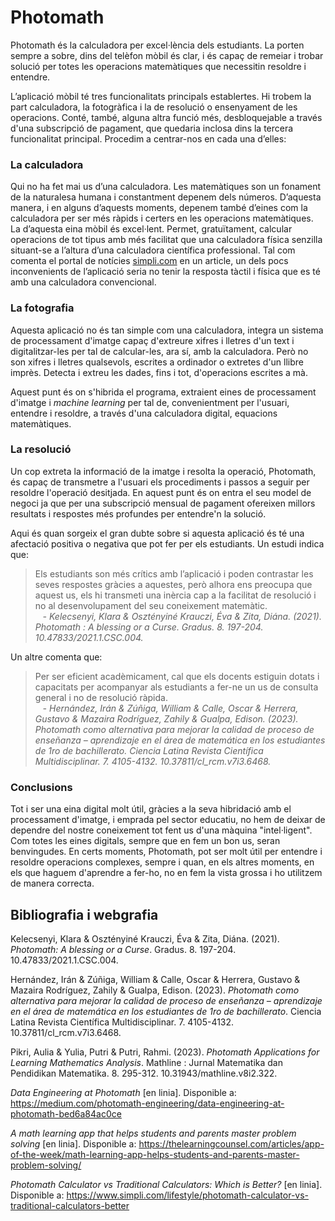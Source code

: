 # Photomath
Photomath és la calculadora per excel·lència dels estudiants. La porten sempre a sobre, dins del telèfon mòbil és clar, i és capaç de remeiar i trobar solució per totes les operacions matemàtiques que necessitin resoldre i entendre.

L’aplicació mòbil té tres funcionalitats principals establertes. Hi trobem la part calculadora, la fotogràfica i la de resolució o ensenyament de les operacions. Conté, també, alguna altra funció més, desbloquejable a través d'una subscripció de pagament, que quedaria inclosa dins la tercera funcionalitat principal. Procedim a centrar-nos en cada una d’elles:

### La calculadora
Qui no ha fet mai us d’una calculadora. Les matemàtiques son un fonament de la naturalesa humana i constantment depenem dels números. D’aquesta manera, i en alguns d’aquests moments, depenem també d’eines com la calculadora per ser més ràpids i certers en les operacions matemàtiques. La d’aquesta eina mòbil és excel·lent. Permet, gratuïtament, calcular operacions de tot tipus amb més facilitat que una calculadora física senzilla situant-se a l’altura d’una calculadora científica professional. Tal com comenta el portal de notícies [simpli.com](https://www.simpli.com/lifestyle/photomath-calculator-vs-traditional-calculators-better) en un article, un dels pocs inconvenients de l’aplicació seria no tenir la resposta tàctil i física que es té amb una calculadora convencional.

### La fotografia
Aquesta aplicació no és tan simple com una calculadora, integra un sistema de processament d'imatge capaç d'extreure xifres i lletres d'un text i digitalitzar-les per tal de calcular-les, ara sí, amb la calculadora. Però no son xifres i lletres qualsevols, escrites a ordinador o extretes d'un llibre imprès. Detecta i extreu les dades, fins i tot, d'operacions escrites a mà.

Aquest punt és on s'hibrida el programa, extraient eines de processament d'imatge i _machine learning_ per tal de, convenientment per l'usuari, entendre i resoldre, a través d'una calculadora digital, equacions matemàtiques.

### La resolució
Un cop extreta la informació de la imatge i resolta la operació, Photomath, és capaç de transmetre a l'usuari els procediments i passos a seguir per resoldre l'operació desitjada. En aquest punt és on entra el seu model de negoci ja que per una subscripció mensual de pagament ofereixen millors resultats i respostes més profundes per entendre'n la solució.

Aqui és quan sorgeix el gran dubte sobre si aquesta aplicació és té una afectació positiva o negativa que pot fer per els estudiants. Un estudi indica que:
>Els estudiants son més crítics amb l’aplicació i poden contrastar les seves respostes gràcies a aquestes, però alhora ens preocupa que aquest us, els hi transmeti una inèrcia cap a la facilitat de resolució i no al desenvolupament del seu coneixement matemàtic.
><br /> &nbsp;&nbsp;<cite> - Kelecsenyi, Klara & Osztényiné Krauczi, Éva & Zita, Diána. (2021). Photomath : A blessing or a Curse. Gradus. 8. 197-204. 10.47833/2021.1.CSC.004. <cite/>

Un altre comenta que:
> Per ser eficient acadèmicament, cal que els docents estiguin dotats i capacitats per acompanyar als estudiants a fer-ne un us de consulta general i no de resolució ràpida.
> <br />&nbsp;&nbsp; <cite> - Hernández, Irán & Zúñiga, William & Calle, Oscar & Herrera, Gustavo & Mazaira Rodríguez, Zahily & Gualpa, Edison. (2023). Photomath como alternativa para mejorar la calidad de proceso de enseñanza – aprendizaje en el área de matemática en los estudiantes de 1ro de bachillerato. Ciencia Latina Revista Científica Multidisciplinar. 7. 4105-4132. 10.37811/cl_rcm.v7i3.6468. <cite/>

### Conclusions
Tot i ser una eina digital molt útil, gràcies a la seva hibridació amb el processament d'imatge, i emprada pel sector educatiu, no hem de deixar de dependre del nostre coneixement tot fent us d'una màquina "intel·ligent". Com totes les eines digitals, sempre que en fem un bon us, seran benvingudes. En certs moments, Photomath, pot ser molt útil per entendre i resoldre operacions complexes, sempre i quan, en els altres moments, en els que haguem d'aprendre a fer-ho, no en fem la vista grossa i ho utilitzem de manera correcta.

## Bibliografia i webgrafia
Kelecsenyi, Klara & Osztényiné Krauczi, Éva & Zita, Diána. (2021). *Photomath: A blessing or a Curse*. Gradus. 8. 197-204. 10.47833/2021.1.CSC.004.

Hernández, Irán & Zúñiga, William & Calle, Oscar & Herrera, Gustavo & Mazaira Rodríguez, Zahily & Gualpa, Edison. (2023). *Photomath como alternativa para mejorar la calidad de proceso de enseñanza – aprendizaje en el área de matemática en los estudiantes de 1ro de bachillerato*. Ciencia Latina Revista Científica Multidisciplinar. 7. 4105-4132. 10.37811/cl_rcm.v7i3.6468. 

Pikri, Aulia & Yulia, Putri & Putri, Rahmi. (2023). *Photomath Applications for Learning Mathematics Analysis*. Mathline : Jurnal Matematika dan Pendidikan Matematika. 8. 295-312. 10.31943/mathline.v8i2.322. 

*Data Engineering at Photomath* [en linia]. Disponible a: https://medium.com/photomath-engineering/data-engineering-at-photomath-bed6a84ac0ce

*A math learning app that helps students and parents master problem solving* [en linia]. Disponible a: https://thelearningcounsel.com/articles/app-of-the-week/math-learning-app-helps-students-and-parents-master-problem-solving/

*Photomath Calculator vs Traditional Calculators: Which is Better?* [en linia]. Disponible a: https://www.simpli.com/lifestyle/photomath-calculator-vs-traditional-calculators-better

